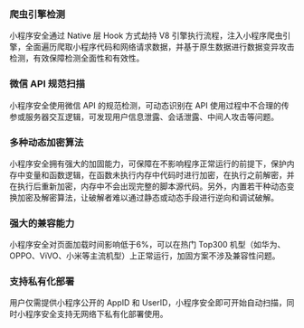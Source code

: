 
### 爬虫引擎检测
小程序安全通过 Native 层 Hook 方式劫持 V8 引擎执行流程，注入小程序爬虫引擎，全面遍历爬取小程序代码和网络请求数据，并基于原生数据进行数据变异攻击检测，有效保障检测全面性和有效性。
### 微信 API 规范扫描
小程序安全使用微信 API 的规范检测，可动态识别在 API 使用过程中不合理的传参或服务器交互逻辑，可发现用户信息泄露、会话泄露、中间人攻击等问题。
### 多种动态加密算法
小程序安全拥有强大的加固能力，可保障在不影响程序正常运行的前提下，保护内存中变量和函数逻辑，在函数未执行内存中代码时进行加密，在执行之前解密，并在执行后重新加密，内存中不会出现完整的脚本源代码。另外，内置若干种动态变换加密及解密算法，让破解者难以通过静态或动态手段进行逆向和调试破解。
### 强大的兼容能力
小程序安全对页面加载时间影响低于6%，可以在热门 Top300 机型（如华为、OPPO、ViVO、小米等主流机型）上正常运行，加固方案不涉及兼容性问题。
### 支持私有化部署
用户仅需提供小程序公开的 AppID 和 UserID，小程序安全即可开始自动扫描，同时小程序安全支持无网络下私有化部署使用。
